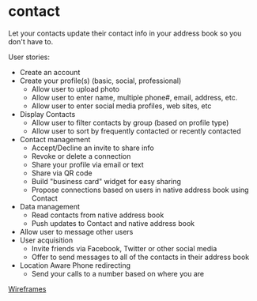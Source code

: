 # contact
Let your contacts update their contact info in your address book so you don't have to.

User stories:
 * Create an account
 * Create your profile(s) (basic, social, professional)
   * Allow user to upload photo
   * Allow user to enter name, multiple phone#, email, address, etc.
   * Allow user to enter social media profiles, web sites, etc
 * Display Contacts
   * Allow user to filter contacts by group (based on profile type)
   * Allow user to sort by frequently contacted or recently contacted
 * Contact management
   * Accept/Decline an invite to share info
   * Revoke or delete a connection
   * Share your profile via email or text
   * Share via QR code
   * Build "business card" widget for easy sharing
   * Propose connections based on users in native address book using Contact
 * Data management
   * Read contacts from native address book
   * Push updates to Contact and native address book
 * Allow user to message other users
 * User acquisition
   * Invite friends via Facebook, Twitter or other social media
   * Offer to send messages to all of the contacts in their address book
 * Location Aware Phone redirecting
   * Send your calls to a number based on where you are
   
[Wireframes](http://contactpush.github.io./)